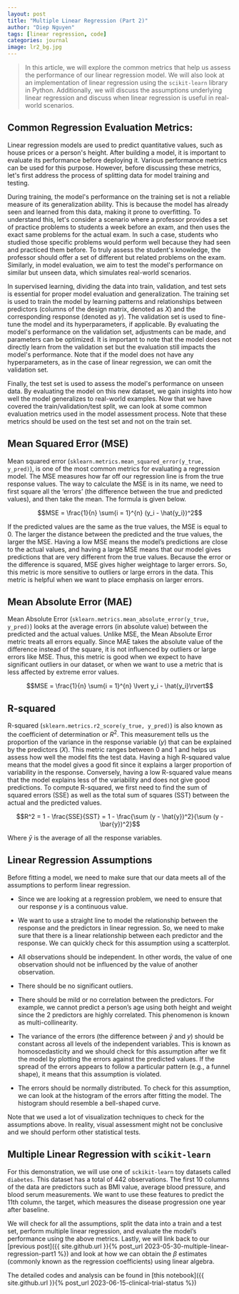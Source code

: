 ```yaml
---
layout: post
title: "Multiple Linear Regression (Part 2)"
author: "Diep Nguyen"
tags: [linear regression, code]
categories: journal
image: lr2_bg.jpg
---
```

> In this article, we will explore the common metrics that help us assess the performance of our linear regression model. We will also look at an implementation of linear regression using the `scikit-learn` library in Python. Additionally, we will discuss the assumptions underlying linear regression and discuss when linear regression is useful in real-world scenarios.


## Common Regression Evaluation Metrics: 


Linear regression models are used to predict quantitative values, such as house prices or a person's height. After building a model, it is important to evaluate its performance before deploying it. Various performance metrics can be used for this purpose. However, before discussing these metrics, let's first address the process of splitting data for model training and testing.

During training, the model's performance on the training set is not a reliable measure of its generalization ability. This is because the model has already seen and learned from this data, making it prone to overfitting. To understand this, let's consider a scenario where a professor provides a set of practice problems to students a week before an exam, and then uses the exact same problems for the actual exam. In such a case, students who studied those specific problems would perform well because they had seen and practiced them before. To truly assess the student's knowledge, the professor should offer a set of different but related problems on the exam. Similarly, in model evaluation, we aim to test the model's performance on similar but unseen data, which simulates real-world scenarios. 

In supervised learning, dividing the data into train, validation, and test sets is essential for proper model evaluation and generalization. The training set is used to train the model by learning patterns and relationships between predictors (columns of the design matrix, denoted as $X$) and the corresponding response (denoted as $y$). The validation set is used to fine-tune the model and its hyperparameters, if applicable. By evaluating the model's performance on the validation set, adjustments can be made, and parameters can be optimized. It is important to note that the model does not directly learn from the validation set but the evaluation still impacts the model's performance. Note that if the model does not have any hyperparameters, as in the case of linear regression, we can omit the validation set. 

Finally, the test set is used to assess the model's performance on unseen data. By evaluating the model on this new dataset, we gain insights into how well the model generalizes to real-world examples. Now that we have covered the train/validation/test split, we can look at some common evaluation metrics used in the model assessment process. Note that these metrics should be used on the test set and not on the train set.

## Mean Squared Error (MSE) 
Mean squared error (`sklearn.metrics.mean_squared_error(y_true, y_pred)`), is one of the most common metrics for evaluating a regression model. The MSE measures how far off our regression line is from the true response values. The way to calculate the MSE is in its name, we need to first square all the ‘errors’ (the difference between the true and predicted values), and then take the mean. The formula is given below.

$$MSE = \frac{1}{n} \sum{i = 1}^{n} (y_i - \hat{y_i})^2$$ 

If the predicted values are the same as the true values, the MSE is equal to 0. The larger the distance between the predicted and the true values, the larger the MSE. Having a low MSE means the model’s predictions are close to the actual values, and having a large MSE means that our model gives predictions that are very different from the true values. Because the error or the difference is squared, MSE gives higher weightage to larger errors. So, this metric is more sensitive to outliers or large errors in the data. This metric is helpful when we want to place emphasis on larger errors. 

## Mean Absolute Error (MAE)
Mean Absolute Error (`sklearn.metrics.mean_absolute_error(y_true, y_pred)`) looks at the average errors (in absolute value) between the predicted and the actual values. Unlike MSE, the Mean Absolute Error metric treats all errors equally. Since MAE takes the absolute value of the difference instead of the square, it is not influenced by outliers or large errors like MSE. Thus, this metric is good when we expect to have significant outliers in our dataset, or when we want to use a metric that is less affected by extreme error values. 

$$MSE = \frac{1}{n} \sum{i = 1}^{n} \lvert y_i - \hat{y_i}\rvert$$ 

## R-squared 
R-squared (`sklearn.metrics.r2_score(y_true, y_pred)`) is also known as the coefficient of determination or $R^2$. This measurement tells us the proportion of the variance in the response variable ($y$) that can be explained by the predictors ($X$). This metric ranges between 0 and 1 and helps us assess how well the model fits the test data. Having a high R-squared value means that the model gives a good fit since it explains a larger proportion of variability in the response. Conversely, having a low R-squared value means that the model explains less of the variability and does not give good predictions. To compute R-squared, we first need to find the sum of squared errors (SSE) as well as the total sum of squares (SST) between the actual and the predicted values.

$$R^2 = 1 - \frac{SSE}{SST} = 1 -  \frac{\sum (y - \hat{y})^2}{\sum (y - \bar{y})^2}$$

Where $\bar{y}$ is the average of all the response variables. 

## Linear Regression Assumptions
Before fitting a model, we need to make sure that our data meets all of the assumptions to perform linear regression.

- Since we are looking at a regression problem, we need to ensure that our response $y$ is a continuous value. 

- We want to use a straight line to model the relationship between the response and the predictors in linear regression. So, we need to make sure that there is a linear relationship between each predictor and the response. We can quickly check for this assumption using a scatterplot. 

- All observations should be independent. In other words, the value of one observation should not be influenced by the value of another observation.  ​​

- There should be no significant outliers.

- There should be mild or no correlation between the predictors. For example, we cannot predict a person’s age using both height and weight since the 2 predictors are highly correlated. This phenomenon is known as multi-collinearity. 

- The variance of the errors (the difference between $\hat{y}$ and $y$) should be constant across all levels of the independent variables. This is known as homoscedasticity and we should check for this assumption after we fit the model by plotting the errors against the predicted values. If the spread of the errors appears to follow a particular pattern (e.g., a funnel shape), it means that this assumption is violated. 

- The errors should be normally distributed. To check for this assumption, we can look at the histogram of the errors after fitting the model. The histogram should resemble a bell-shaped curve. 


Note that we used a lot of visualization techniques to check for the assumptions above. In reality, visual assessment might not be conclusive and we should perform other statistical tests. 

## Multiple Linear Regression with `scikit-learn`

For this demonstration, we will use one of `sckikit-learn` toy datasets called `diabetes`. This dataset has a total of 442 observations. The first 10 columns of the data are predictors such as BMI value, average blood pressure, and blood serum measurements. We want to use these features to predict the 11th column, the target, which measures the disease progression one year after baseline. 

We will check for all the assumptions, split the data into a train and a test set, perform multiple linear regression, and evaluate the model’s performance using the above metrics. Lastly, we will link back to our [previous post]({{ site.github.url }}{% post_url 2023-05-30-multiple-linear-regression-part1 %}) and look at how we can obtain the $\beta$ estimates (commonly known as the regression coefficients) using linear algebra. 

The detailed codes and analysis can be found in [this notebook]({{ site.github.url }}{% post_url 2023-06-15-clinical-trial-status %})

